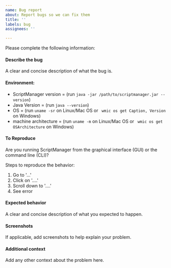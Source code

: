 ```yaml
---
name: Bug report
about: Report bugs so we can fix them
title: ''
labels: bug
assignees: ''

---
```


Please complete the following information:

#### Describe the bug
A clear and concise description of what the bug is.

#### Environment:
- ScriptManager version = 
(run `java -jar /path/to/scriptmanager.jar --version`)
- Java Version =
(run `java --version`)
- OS = 
(run `uname -sr` on Linux/Mac OS or ` wmic os get Caption, Version` on Windows)
- machine architecture = 
(run `uname -m` on Linux/Mac OS or ` wmic os get OSArchitecture` on Windows)

#### To Reproduce
Are you running ScriptManager from the graphical interface (GUI) or the command line (CLI)?

Steps to reproduce the behavior:
1. Go to '...'
2. Click on '....'
3. Scroll down to '....'
4. See error

#### Expected behavior
A clear and concise description of what you expected to happen.

#### Screenshots
If applicable, add screenshots to help explain your problem.

#### Additional context
Add any other context about the problem here.
